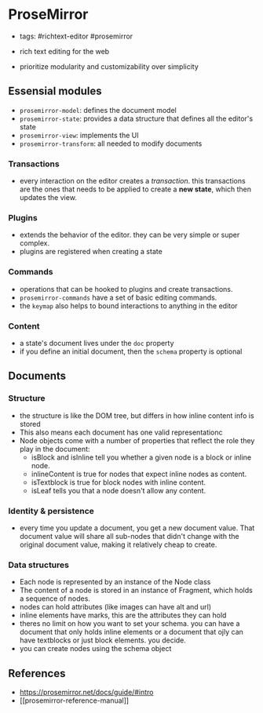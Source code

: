 # ProseMirror

- tags: #richtext-editor #prosemirror

- rich text editing for the web
- prioritize modularity and customizability over simplicity

## Essensial modules

- `prosemirror-model`: defines the document model
- `prosemirror-state`: provides a data structure that defines all the editor's state
- `prosemirror-view`: implements the UI
- `prosemirror-transform`: all needed to modify documents

### Transactions

- every interaction on the editor creates a _transaction_. this transactions are the ones that needs to be applied to create a **new state**, which then updates the view.

### Plugins

- extends the behavior of the editor. they can be very simple or super complex.
- plugins are registered when creating a state

### Commands

- operations that can be hooked to plugins and create transactions.
- `prosemirror-commands` have a set of basic editing commands.
- the `keymap` also helps to bound interactions to anything in the editor

### Content

- a state's document lives under the `doc` property
- if you define an initial document, then the `schema` property is optional

## Documents

### Structure

- the structure is like the DOM tree, but differs in how inline content info is stored
- This also means each document has one valid representationc
- Node objects come with a number of properties that reflect the role they play in the document:
  - isBlock and isInline tell you whether a given node is a block or inline node.
  - inlineContent is true for nodes that expect inline nodes as content.
  - isTextblock is true for block nodes with inline content.
  - isLeaf tells you that a node doesn't allow any content.
 
### Identity & persistence

- every time you update a document, you get a new document value. That document value will share all sub-nodes that didn't change with the original document value, making it relatively cheap to create.

### Data structures

- Each node is represented by an instance of the Node class
- The content of a node is stored in an instance of Fragment, which holds a sequence of nodes.
- nodes can hold attributes (like images can have alt and url)
- inline elements have marks, this are the attributes they can hold
- theres no limit on how you want to set your schema. you can have a document that only holds inline elements or a document that ojly can have textblocks or just block elements. you decide.
- you can create nodes using the schema object



## References

- https://prosemirror.net/docs/guide/#intro
- [[prosemirror-reference-manual]]
